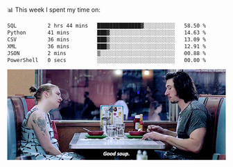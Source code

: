 📊 This week I spent my time on:
<!--START_SECTION:waka-->

```text
SQL          2 hrs 44 mins   ██████████████▓░░░░░░░░░░   58.50 %
Python       41 mins         ███▓░░░░░░░░░░░░░░░░░░░░░   14.63 %
CSV          36 mins         ███▒░░░░░░░░░░░░░░░░░░░░░   13.09 %
XML          36 mins         ███▒░░░░░░░░░░░░░░░░░░░░░   12.91 %
JSON         2 mins          ▒░░░░░░░░░░░░░░░░░░░░░░░░   00.88 %
PowerShell   0 secs          ░░░░░░░░░░░░░░░░░░░░░░░░░   00.00 %
```

<!--END_SECTION:waka-->


![](goodSoup.gif)
